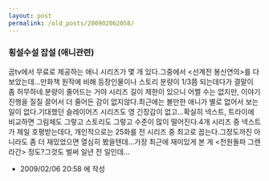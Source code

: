 ```yaml
---
layout: post
permalink: /old_posts/200902062058/
---
```


### 횡설수설 잡설 (애니관련)

곰tv에서 무료로 제공하는 애니 시리즈가 몇 개 있다.그중에서 <선계전 봉신연의>를 다 보았는데...만화책 원작에 비해 등장인물이나 스토리 분량이 1/3쯤 되는데다가 결말이 좀 허무하네.분량이 줄어드는 거야 시리즈 길이 제한이 있으니 어쩔 수는 없지만, 이야기 진행을 질질 끌어서 더 줄어든 감이 없지않다.최근에는 볼만한 애니가 별로 없어서 보는 일이 없다.기대했던 슬레이어즈 시리즈도 영 긴장감이 없고...확실히 넥스트, 트라이에 비교하면 그림체도 그렇고 스토리도 그렇고 수준이 많이 떨어진다.4개 시리즈 중 넥스트가 제일 호평받는데다, 개인적으로는 25화를 전 시리즈 중 최고로 꼽는다.그정도까진 아니라도 좀 더 재밌었으면 열심히 봤을텐데...가장 최근에 재미있게 본 게 <천원돌파 그렌라간> 정도?그것도 벌써 일년 전 일인데...



- 2009/02/06 20:58 에 작성